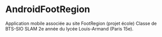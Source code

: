 # AndroidFootRegion
Application mobile associée au site FootRegion (projet école)
Classe de BTS-SIO SLAM 2e année du lycée Louis-Armand (Paris 15e).
